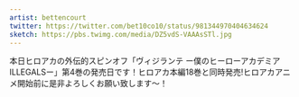 ```yaml
---
artist: bettencourt
twitter: https://twitter.com/bet10co10/status/981344970404634624
sketch: https://pbs.twimg.com/media/DZ5vdS-VAAAsSTl.jpg
---
```

本日ヒロアカの外伝的スピンオフ「ヴィジランテ ー僕のヒーローアカデミアILLEGALSー」第4巻の発売日です！ヒロアカ本編18巻と同時発売!ヒロアカアニメ開始前に是非よろしくお願い致します～！